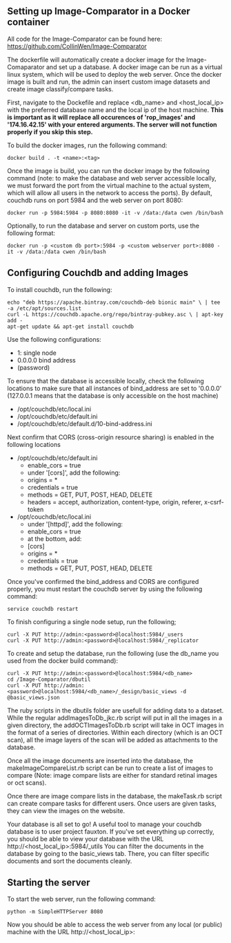 ## Setting up Image-Comparator in a Docker container ##

All code for the Image-Comparator can be found here: https://github.com/CollinWen/Image-Comparator

The dockerfile will automatically create a docker image for the Image-Comaparator and set up a database. A docker image can be run as a virtual linux system, which will be used to deploy the web server. Once the docker image is built and run, the admin can insert custom image datasets and create image classify/compare tasks.

First, navigate to the Dockefile and replace <db_name> and <host_local_ip> with the preferred database name and the local ip of the host machine. **This is important as it will replace all occurences of 'rop_images' and '174.16.42.15' with your entered arguments. The server will not function properly if you skip this step.**

To build the docker images, run the following command:
```
docker build . -t <name>:<tag>
```

Once the image is build, you can run the docker image by the following command (note: to make the database and web server accessible locally, we must forward the port from the virtual machine to the actual system, which will allow all users in the network to access the ports). By default, couchdb runs on port 5984 and the web server on port 8080:
```
docker run -p 5984:5984 -p 8080:8080 -it -v /data:/data cwen /bin/bash
```

Optionally, to run the database and server on custom ports, use the following format:
```
docker run -p <custom db port>:5984 -p <custom webserver port>:8080 -it -v /data:/data cwen /bin/bash
```

## Configuring Couchdb and adding Images ##

To install couchdb, run the following:
```
echo "deb https://apache.bintray.com/couchdb-deb bionic main" \ | tee -a /etc/apt/sources.list
curl -L https://couchdb.apache.org/repo/bintray-pubkey.asc \ | apt-key add -
apt-get update && apt-get install couchdb
```

Use the following configurations:
* 1: single node
* 0.0.0.0 bind address
* (password)

To ensure that the database is accessible locally, check the following locations to make sure that all instances of bind_address are set to '0.0.0.0' (127.0.0.1 means that the database is only accessible on the host machine)
* /opt/couchdb/etc/local.ini
* /opt/couchdb/etc/default.ini
* /opt/couchdb/etc/default.d/10-bind-address.ini

Next confirm that CORS (cross-origin resource sharing) is enabled in the following locations
* /opt/couchdb/etc/default.ini
    * enable_cors = true
    * under '[cors]', add the following:
	* origins = *
	* credentials = true
	* methods = GET, PUT, POST, HEAD, DELETE
	* headers = accept, authorization, content-type, origin, referer, x-csrf-token
* /opt/couchdb/etc/local.ini
    * under '[httpd]', add the following:
	* enable_cors = true
    * at the bottom, add:
	* [cors]
	* origins = *
	* credentials = true
	* methods = GET, PUT, POST, HEAD, DELETE

Once you've confirmed the bind_address and CORS are configured properly, you must restart the couchdb server by using the following command:
```
service couchdb restart
```

To finish configuring a single node setup, run the following;
```
curl -X PUT http://admin:<password>@localhost:5984/_users
curl -X PUT http://admin:<password>@localhost:5984/_replicator
```

To create and setup the database, run the following (use the db_name you used from the docker build command):
```
curl -X PUT http://admin:<password>@localhost:5984/<db_name>
cd /Image-Comparator/dbutil
curl -X PUT http://admin:<password>@localhost:5984/<db_name>/_design/basic_views -d @basic_views.json
```

The ruby scripts in the dbutils folder are usefull for adding data to a dataset. While the regular addImagesToDb_jkc.rb script will put in all the images in a given directory, the addOCTImagesToDb.rb script will take in OCT images in the format of a series of directories. Within each directory (which is an OCT scan), all the image layers of the scan will be added as attachments to the database.

Once all the image documents are inserted into the database, the makeImageCompareList.rb script can be run to create a list of images to compare (Note: image compare lists are either for standard retinal images or oct scans). 

Once there are image compare lists in the database, the makeTask.rb script can create compare tasks for different users. Once users are given tasks, they can view the images on the website.

Your database is all set to go! A useful tool to manage your couchdb database is to user project fauxton. If you've set everything up correctly, you should be able to view your database with the URL http://<host_local_ip>:5984/_utils
You can filter the documents in the database by going to the basic_views tab. There, you can filter specific documents and sort the documents cleanly.

## Starting the server ##

To start the web server, run the following command:
```
python -m SimpleHTTPServer 8080
```

Now you should be able to access the web server from any local (or public) machine with the URL http://<host_local_ip>:<webserver port>

